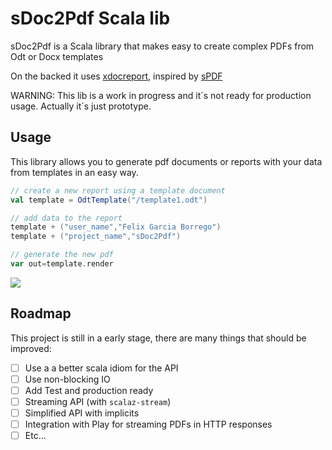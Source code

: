# sDoc2Pdf Scala lib

sDoc2Pdf is a Scala library that makes easy to create complex PDFs from Odt or Docx templates

On the backed it uses [xdocreport](https://code.google.com/p/xdocreport), inspired by [sPDF](https://github.com/cloudify/sPDF)

WARNING: This lib is a work in progress and it´s not ready for production usage. Actually it´s just prototype.

## Usage

This library allows you to generate pdf documents or reports with your data from templates in an easy way.

```scala
// create a new report using a template document
val template = OdtTemplate("/template1.odt")

// add data to the report
template + ("user_name","Felix Garcia Borrego")
template + ("project_name","sDoc2Pdf")

// generate the new pdf
var out=template.render
```

![](https://raw2.github.com/felixgborrego/sDoc2Pdf/master/docs/diagram.png)



## Roadmap

This project is still in a early stage, there are many things that should be improved:

- [ ] Use a a better scala idiom for the API
- [ ] Use non-blocking IO
- [ ] Add Test and production ready
- [ ] Streaming API (with `scalaz-stream`)
- [ ] Simplified API with implicits
- [ ] Integration with Play for streaming PDFs in HTTP responses
- [ ] Etc...
